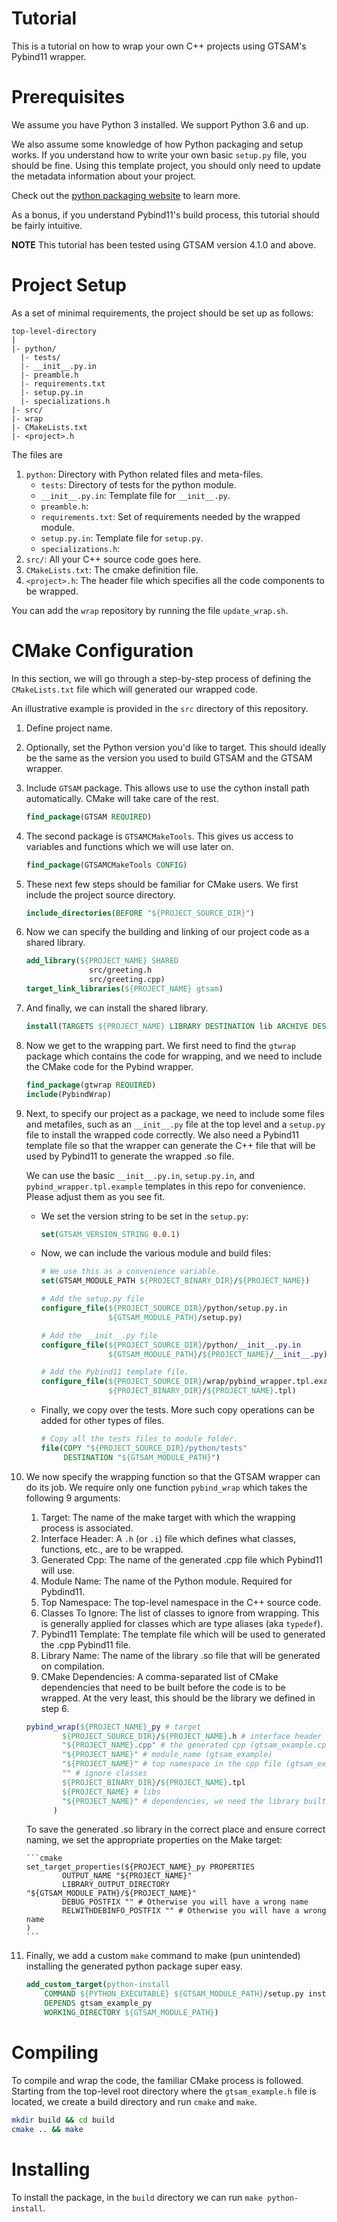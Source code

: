 # Tutorial

This is a tutorial on how to wrap your own C++ projects using GTSAM's Pybind11 wrapper.

# Prerequisites

We assume you have Python 3 installed. We support Python 3.6 and up.

We also assume some knowledge of how Python packaging and setup works. If you understand how to write your own basic `setup.py` file, you should be fine.
Using this template project, you should only need to update the metadata information about your project. 

Check out the [python packaging website](https://packaging.python.org/tutorials/packaging-projects/) to learn more.

As a bonus, if you understand Pybind11's build process, this tutorial should be fairly intuitive.

**NOTE** This tutorial has been tested using GTSAM version 4.1.0 and above.

# Project Setup

As a set of minimal requirements, the project should be set up as follows:

```
top-level-directory
|
|- python/
  |- tests/
  |- __init__.py.in
  |- preamble.h
  |- requirements.txt
  |- setup.py.in
  |- specializations.h
|- src/
|- wrap
|- CMakeLists.txt
|- <project>.h
```

The files are

1. `python`: Directory with Python related files and meta-files.
    - `tests`: Directory of tests for the python module.
    - `__init__.py.in`: Template file for `__init__.py`.
    - `preamble.h`:
    - `requirements.txt`: Set of requirements needed by the wrapped module.
    - `setup.py.in`: Template file for `setup.py`.
    - `specializations.h`:
2. `src/`: All your C++ source code goes here.
3. `CMakeLists.txt`: The cmake definition file.
4. `<project>.h`: The header file which specifies all the code components to be wrapped.

You can add the `wrap` repository by running the file `update_wrap.sh`.

# CMake Configuration

In this section, we will go through a step-by-step process of defining the `CMakeLists.txt` file which will generated our wrapped code.

An illustrative example is provided in the `src` directory of this repository.

1. Define project name.
2. Optionally, set the Python version you'd like to target. This should ideally be the same as the version you used to build GTSAM and the GTSAM wrapper.
3. Include `GTSAM` package. This allows use to use the cython install path automatically. CMake will take care of the rest.

    ```cmake
    find_package(GTSAM REQUIRED)
    ```

 4. The second package is `GTSAMCMakeTools`. This gives us access to variables and functions which we will use later on.

    ```cmake
    find_package(GTSAMCMakeTools CONFIG)
    ```

5. These next few steps should be familiar for CMake users. We first include the project source directory.

    ```cmake
    include_directories(BEFORE "${PROJECT_SOURCE_DIR}")
    ```

6. Now we can specify the building and linking of our project code as a shared library.

    ```cmake
    add_library(${PROJECT_NAME} SHARED
                  src/greeting.h
                  src/greeting.cpp)
    target_link_libraries(${PROJECT_NAME} gtsam)
    ```

7. And finally, we can install the shared library.

    ```cmake
    install(TARGETS ${PROJECT_NAME} LIBRARY DESTINATION lib ARCHIVE DESTINATION lib RUNTIME DESTINATION bin)
    ```

8. Now we get to the wrapping part. We first need to find the `gtwrap` package which contains the code for wrapping, and we need to include the CMake code for the Pybind wrapper.

    ```cmake
    find_package(gtwrap REQUIRED)
    include(PybindWrap)
    ```

9. Next, to specify our project as a package, we need to include some files and metafiles, such as an `__init__.py` file at the top level and a `setup.py` file to install the wrapped code correctly. We also need a Pybind11 template file so that the wrapper can generate the C++ file that will be used by Pybind11 to generate the wrapped .so file.

    We can use the basic `__init__.py.in`, `setup.py.in`, and `pybind_wrapper.tpl.example` templates in this repo for convenience. Please adjust them as you see fit.

    - We set the version string to be set in the `setup.py`:
        ```cmake
        set(GTSAM_VERSION_STRING 0.0.1)
        ```
    
    - Now, we can include the various module and build files:
        ```cmake
        # We use this as a convenience variable.
        set(GTSAM_MODULE_PATH ${PROJECT_BINARY_DIR}/${PROJECT_NAME})

        # Add the setup.py file
        configure_file(${PROJECT_SOURCE_DIR}/python/setup.py.in
                       ${GTSAM_MODULE_PATH}/setup.py)
        
        # Add the __init__.py file
        configure_file(${PROJECT_SOURCE_DIR}/python/__init__.py.in
                       ${GTSAM_MODULE_PATH}/${PROJECT_NAME}/__init__.py)

        # Add the Pybind11 template file.
        configure_file(${PROJECT_SOURCE_DIR}/wrap/pybind_wrapper.tpl.example
                       ${PROJECT_BINARY_DIR}/${PROJECT_NAME}.tpl)
        
        ```

    - Finally, we copy over the tests. More such copy operations can be added for other types of files.

        ```cmake
        # Copy all the tests files to module folder.
        file(COPY "${PROJECT_SOURCE_DIR}/python/tests"
             DESTINATION "${GTSAM_MODULE_PATH}")
        ```

10. We now specify the wrapping function so that the GTSAM wrapper can do its job. We require only one function `pybind_wrap` which takes the following 9 arguments:

    1. Target: The name of the make target with which the wrapping process is associated.
    2. Interface Header: A `.h` (or `.i`) file which defines what classes, functions, etc., are to be wrapped.
    3. Generated Cpp: The name of the generated .cpp file which Pybind11 will use.
    4. Module Name: The name of the Python module. Required for Pybdind11.
    5. Top Namespace: The top-level namespace in the C++ source code.
    6. Classes To Ignore: The list of classes to ignore from wrapping. This is generally applied for classes which are type aliases (aka `typedef`).
    7. Pybind11 Template: The template file which will be used to generated the .cpp Pybind11 file.
    8. Library Name: The name of the library .so file that will be generated on compilation.
    9. CMake Dependencies: A comma-separated list of CMake dependencies that need to be built before the code is to be wrapped. At the very least, this should be the library we defined in step 6.

    ```cmake
    pybind_wrap(${PROJECT_NAME}_py # target
            ${PROJECT_SOURCE_DIR}/${PROJECT_NAME}.h # interface header file (gtsam_example.h in the root directory)
            "${PROJECT_NAME}.cpp" # the generated cpp (gtsam_example.cpp)
            "${PROJECT_NAME}" # module_name (gtsam_example)
            "${PROJECT_NAME}" # top namespace in the cpp file (gtsam_example)
            "" # ignore classes
            ${PROJECT_BINARY_DIR}/${PROJECT_NAME}.tpl
            ${PROJECT_NAME} # libs
            "${PROJECT_NAME}" # dependencies, we need the library built in step 6 as the minimum.
          )
    ```

    To save the generated .so library in the correct place and ensure correct naming, we set the appropriate properties on the Make target:

        ```cmake
        set_target_properties(${PROJECT_NAME}_py PROPERTIES
                OUTPUT_NAME "${PROJECT_NAME}"
                LIBRARY_OUTPUT_DIRECTORY "${GTSAM_MODULE_PATH}/${PROJECT_NAME}"
                DEBUG_POSTFIX "" # Otherwise you will have a wrong name
                RELWITHDEBINFO_POSTFIX "" # Otherwise you will have a wrong name
        )
        ```

11. Finally, we add a custom `make` command to make (pun unintended) installing the generated python package super easy.

    ```cmake
    add_custom_target(python-install
        COMMAND ${PYTHON_EXECUTABLE} ${GTSAM_MODULE_PATH}/setup.py install
        DEPENDS gtsam_example_py
        WORKING_DIRECTORY ${GTSAM_MODULE_PATH})
    ```

# Compiling

To compile and wrap the code, the familiar CMake process is followed. Starting from the top-level root directory where the `gtsam_example.h` file is located, we create a build directory and run `cmake` and `make`.

```sh
mkdir build && cd build
cmake .. && make
```

# Installing

To install the package, in the `build` directory we can run `make python-install`.
